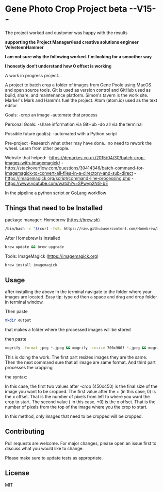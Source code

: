 # Gene Photo Crop Project beta --V15--

The project worked and customer was happy with the results  


**supporting the Project Manager/lead creative solutions engineer VelveteenHammer**  

**I am not sure why the following worked. I'm looking for a smoother way**

**I honestly don't understand how 0 offset is working**





 A work in progress project...

A project to batch crop a folder of images from Gene Poole using MacOS and
open source tools. Git is used as version control and GitHub used as build, share,
and maintenance platform. Simon's tavern is the work site. Marker's Mark and
Hamm's fuel the project. Atom (atom.io) used as the text editor.

Goals:
  -crop an image
  -automate that process

Personal Goals:
  -share information via GitHub
  -do all via the terminal

Possible future goal(s):
  -automated with a Python script

Pre-project
  -Research what other may have done.. no need to rework the wheel.
  Learn from other people.

Website that helped:
    -https://deparkes.co.uk/2015/04/30/batch-crop-images-with-imagemagick/
    -https://stackoverflow.com/questions/30414346/batch-command-for-imagemagick-to-convert-all-files-in-a-directory-and-sub-direct
    -https://imagemagick.org/script/command-line-processing.php
    -https://www.youtube.com/watch?v=SPwyp2NG-bE

In the pipeline a python script or GoLang workflow



##

## Things that need to be Installed

package manager: Homebrew (https://brew.sh)

```bash
/bin/bash -c "$(curl -fsSL https://raw.githubusercontent.com/Homebrew/install/HEAD/install.sh)"
```
After Homebrew is installed

```bash
brew update && brew upgrade
```

Tools: ImageMagick (https://imagemagick.org)

```bash
brew install imagemagick
````


## Usage

after installing the above
In the terminal navigate to the folder where your images are located. Easy tip:
type cd then a space and drag and drop folder in terminal window.

Then paste
```bash
mkdir output
```
that makes a folder where the processed images will be stored


then paste
```bash
mogrify -format jpeg *.jpeg && mogrify -resize 700x900! *.jpeg && mogrify -format jpeg *.jpeg && mogrify -crop 450x450+0+0 -path ./output *.jpeg
```
This is doing the work. The first part resizes images they are the same. Then the next command sure that all image are same format. And third part processes the cropping

the syntax:

In this case, the first two values after -crop (450x450) is the final size of the image you want to be cropped. The first value after the + (in this case, 0) is the x offset. That is the number of pixels from left to where you want the crop to start. The second value ( in this case, +0) is the x offset. That is the number of pixels from the top of the image where you the crop to start.

In this method, only images that need to be cropped will be cropped.

## Contributing
Pull requests are welcome. For major changes, please open an issue first to discuss what you would like to change.

Please make sure to update tests as appropriate.

## License
[MIT](https://choosealicense.com/licenses/mit/)
